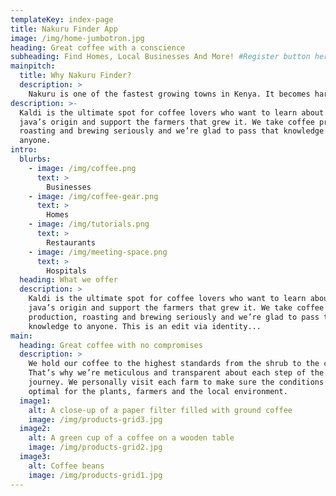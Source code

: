 ```yaml
---
templateKey: index-page
title: Nakuru Finder App
image: /img/home-jumbotron.jpg
heading: Great coffee with a conscience
subheading: Find Homes, Local Businesses And More! #Register button here
mainpitch:
  title: Why Nakuru Finder?
  description: >
    Nakuru is one of the fastest growing towns in Kenya. It becomes harder everyday to keep up with new businesses or find potential customers for your business. We help you connect to your potential customers and merchants, and any products and services you desire. Make your business public and attract more customers by advertising with us!
description: >-
  Kaldi is the ultimate spot for coffee lovers who want to learn about their
  java’s origin and support the farmers that grew it. We take coffee production,
  roasting and brewing seriously and we’re glad to pass that knowledge to
  anyone.
intro:
  blurbs:
    - image: /img/coffee.png
      text: >
        Businesses
    - image: /img/coffee-gear.png
      text: >
        Homes
    - image: /img/tutorials.png
      text: >
        Restaurants
    - image: /img/meeting-space.png
      text: >
        Hospitals
  heading: What we offer
  description: >
    Kaldi is the ultimate spot for coffee lovers who want to learn about their
    java’s origin and support the farmers that grew it. We take coffee
    production, roasting and brewing seriously and we’re glad to pass that
    knowledge to anyone. This is an edit via identity...
main:
  heading: Great coffee with no compromises
  description: >
    We hold our coffee to the highest standards from the shrub to the cup.
    That’s why we’re meticulous and transparent about each step of the coffee’s
    journey. We personally visit each farm to make sure the conditions are
    optimal for the plants, farmers and the local environment.
  image1:
    alt: A close-up of a paper filter filled with ground coffee
    image: /img/products-grid3.jpg
  image2:
    alt: A green cup of a coffee on a wooden table
    image: /img/products-grid2.jpg
  image3:
    alt: Coffee beans
    image: /img/products-grid1.jpg
---
```


